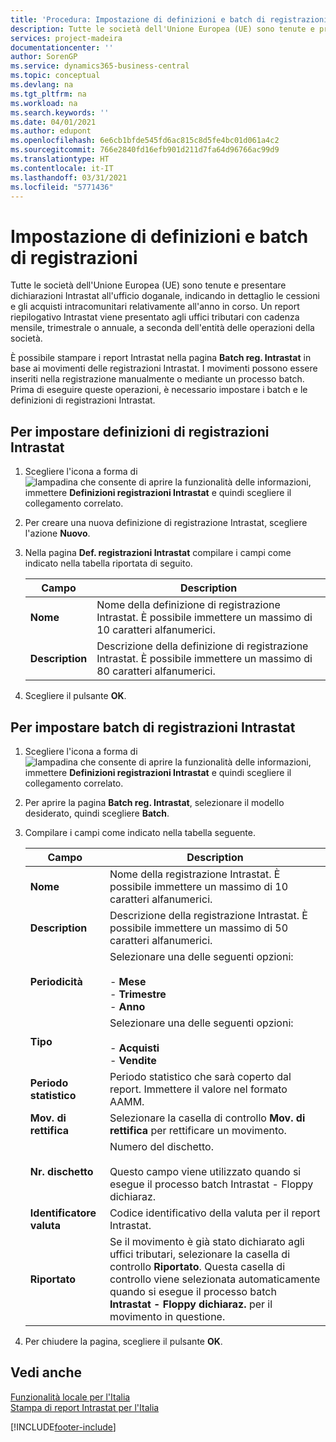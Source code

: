 ```yaml
---
title: 'Procedura: Impostazione di definizioni e batch di registrazioni'
description: Tutte le società dell'Unione Europea (UE) sono tenute e presentare dichiarazioni Intrastat all'ufficio doganale, indicando in dettaglio le cessioni e gli acquisti intracomunitari relativamente all'anno in corso.
services: project-madeira
documentationcenter: ''
author: SorenGP
ms.service: dynamics365-business-central
ms.topic: conceptual
ms.devlang: na
ms.tgt_pltfrm: na
ms.workload: na
ms.search.keywords: ''
ms.date: 04/01/2021
ms.author: edupont
ms.openlocfilehash: 6e6cb1bfde545fd6ac815c8d5fe4bc01d061a4c2
ms.sourcegitcommit: 766e2840fd16efb901d211d7fa64d96766ac99d9
ms.translationtype: HT
ms.contentlocale: it-IT
ms.lasthandoff: 03/31/2021
ms.locfileid: "5771436"
---
```

# <a name="set-up-journal-templates-and-batches"></a>Impostazione di definizioni e batch di registrazioni
Tutte le società dell'Unione Europea (UE) sono tenute e presentare dichiarazioni Intrastat all'ufficio doganale, indicando in dettaglio le cessioni e gli acquisti intracomunitari relativamente all'anno in corso. Un report riepilogativo Intrastat viene presentato agli uffici tributari con cadenza mensile, trimestrale o annuale, a seconda dell'entità delle operazioni della società.  

È possibile stampare i report Intrastat nella pagina **Batch reg. Intrastat** in base ai movimenti delle registrazioni Intrastat. I movimenti possono essere inseriti nella registrazione manualmente o mediante un processo batch. Prima di eseguire queste operazioni, è necessario impostare i batch e le definizioni di registrazioni Intrastat.  

## <a name="to-set-up-intrastat-journal-templates"></a>Per impostare definizioni di registrazioni Intrastat  

1.  Scegliere l'icona a forma di ![lampadina che consente di aprire la funzionalità delle informazioni](../../media/ui-search/search_small.png "Informazioni sull'operazione che si desidera eseguire"), immettere **Definizioni registrazioni Intrastat** e quindi scegliere il collegamento correlato.  
2.  Per creare una nuova definizione di registrazione Intrastat, scegliere l'azione **Nuovo**.  
3.  Nella pagina **Def. registrazioni Intrastat** compilare i campi come indicato nella tabella riportata di seguito.  

    |Campo|Description|  
    |---------------------------------|---------------------------------------|  
    |**Nome**|Nome della definizione di registrazione Intrastat. È possibile immettere un massimo di 10 caratteri alfanumerici.|  
    |**Description**|Descrizione della definizione di registrazione Intrastat. È possibile immettere un massimo di 80 caratteri alfanumerici.|  

4.  Scegliere il pulsante **OK**.  

## <a name="to-set-up-intrastat-journal-batches"></a>Per impostare batch di registrazioni Intrastat  

1.  Scegliere l'icona a forma di ![lampadina che consente di aprire la funzionalità delle informazioni](../../media/ui-search/search_small.png "Informazioni sull'operazione che si desidera eseguire"), immettere **Definizioni registrazioni Intrastat** e quindi scegliere il collegamento correlato.  
2.  Per aprire la pagina **Batch reg. Intrastat**, selezionare il modello desiderato, quindi scegliere **Batch**.  
3.  Compilare i campi come indicato nella tabella seguente.  

    |Campo|Description|  
    |---------------------------------|---------------------------------------|  
    |**Nome**|Nome della registrazione Intrastat. È possibile immettere un massimo di 10 caratteri alfanumerici.|  
    |**Description**|Descrizione della registrazione Intrastat. È possibile immettere un massimo di 50 caratteri alfanumerici.|  
    |**Periodicità**|Selezionare una delle seguenti opzioni:<br /><br /> -   **Mese**<br />-   **Trimestre**<br />-   **Anno**|  
    |**Tipo**|Selezionare una delle seguenti opzioni:<br /><br /> -   **Acquisti**<br />-   **Vendite**|  
    |**Periodo statistico**|Periodo statistico che sarà coperto dal report. Immettere il valore nel formato AAMM.|  
    |**Mov. di rettifica**|Selezionare la casella di controllo **Mov. di rettifica** per rettificare un movimento.|  
    |**Nr. dischetto**|Numero del dischetto.<br /><br /> Questo campo viene utilizzato quando si esegue il processo batch Intrastat - Floppy dichiaraz.|  
    |**Identificatore valuta**|Codice identificativo della valuta per il report Intrastat.|  
    |**Riportato**|Se il movimento è già stato dichiarato agli uffici tributari, selezionare la casella di controllo **Riportato**. Questa casella di controllo viene selezionata automaticamente quando si esegue il processo batch **Intrastat - Floppy dichiaraz.** per il movimento in questione.|  

4.  Per chiudere la pagina, scegliere il pulsante **OK**.  

## <a name="see-also"></a>Vedi anche  
  [Funzionalità locale per l'Italia](italy-local-functionality.md)   
 [Stampa di report Intrastat per l'Italia](how-to-print-intrastat-reports-for-italy.md)


[!INCLUDE[footer-include](../../includes/footer-banner.md)]